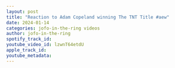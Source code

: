 ```yaml
---
layout: post
title: "Reaction to Adam Copeland winning The TNT Title #aew"
date: 2024-01-14
categories: jofo-in-the-ring videos
author: jofo-in-the-ring
spotify_track_id: 
youtube_video_id: lzwnT64etdU
apple_track_id: 
youtube_metadata: 
---
```

